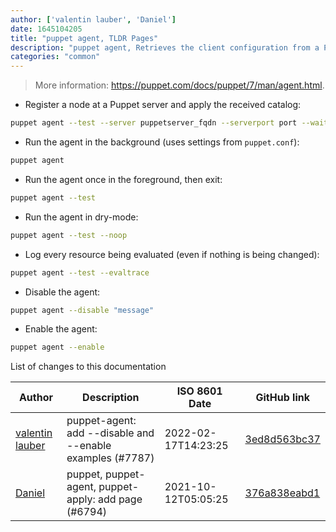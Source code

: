 ```yaml
---
author: ['valentin lauber', 'Daniel']
date: 1645104205
title: "puppet agent, TLDR Pages"
description: "puppet agent, Retrieves the client configuration from a Puppet server and applies it to the local host."
categories: "common"
---
```

> More information: <https://puppet.com/docs/puppet/7/man/agent.html>.

- Register a node at a Puppet server and apply the received catalog:

```bash
puppet agent --test --server puppetserver_fqdn --serverport port --waitforcert poll_time
```

- Run the agent in the background (uses settings from `puppet.conf`):

```bash
puppet agent
```

- Run the agent once in the foreground, then exit:

```bash
puppet agent --test
```

- Run the agent in dry-mode:

```bash
puppet agent --test --noop
```

- Log every resource being evaluated (even if nothing is being changed):

```bash
puppet agent --test --evaltrace
```

- Disable the agent:

```bash
puppet agent --disable "message"
```

- Enable the agent:

```bash
puppet agent --enable
```
List of changes to this documentation


Author | Description | ISO 8601 Date | GitHub link
------|-----|-----|-----
[valentin lauber](mailto:valentin@gwservice.ch) | puppet-agent: add --disable and --enable examples (#7787) | 2022-02-17T14:23:25 | [3ed8d563bc37](https://github.com/tldr-pages/tldr/commit/3ed8d563bc37bcd3ce9681d1f9cc182b8363b38c)
[Daniel](mailto:33197631+dadav@users.noreply.github.com) | puppet, puppet-agent, puppet-apply: add page (#6794) | 2021-10-12T05:05:25 | [376a838eabd1](https://github.com/tldr-pages/tldr/commit/376a838eabd1db7407af56860f0f9d26ef02cb9c)

